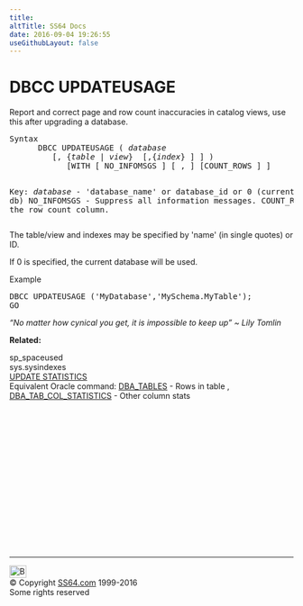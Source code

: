 ```yaml
---
title:
altTitle: SS64 Docs
date: 2016-09-04 19:26:55
useGithubLayout: false
---
```

<!-- #BeginLibraryItem "/Library/head_sql.lbi" --><!-- #EndLibraryItem --><h1>DBCC UPDATEUSAGE</h1>
<p>Report and correct page and row count inaccuracies in catalog views, use this after upgrading a database.</p>
<pre>Syntax
      DBCC UPDATEUSAGE ( <i>database</i> 
         [, {<i>table </i>| <i>view</i>}  [,{<i>index</i>} ] ] )
            [WITH [ NO_INFOMSGS ] [ , ] [COUNT_ROWS ] ] 

 Key:
   <i>database</i>    - 'database_name' or database_id or 0 (current db)
   NO_INFOMSGS - Suppress all information messages.
   COUNT_ROWS  - Update the row count column.
</pre>
<p>The table/view and indexes may be specified by 'name' (in single quotes) or ID.</p>
<p>If 0 is specified, the current database will be used.</p>
<p>Example</p>
<pre>DBCC UPDATEUSAGE ('MyDatabase','MySchema.MyTable');<br>GO</pre>
<p class="quote"><i>“No matter how cynical you get, it is impossible to keep up” ~ Lily Tomlin </i></p>
<p><b>Related:</b></p>
<p> sp_spaceused<br>
  sys.sysindexes<br>
  <a href="stats_u.html">UPDATE STATISTICS</a><br>
  Equivalent Oracle command: <a href="../orad/DBA_TABLES.html">DBA_TABLES</a> - Rows in table ,  <a href="../orad/DBA_TAB_COL_STATISTICS.html">DBA_TAB_COL_STATISTICS</a> - Other column stats </p><!-- #BeginLibraryItem "/Library/foot_sql.lbi" --><p>
<!-- ss64-sql -->
<ins class="adsbygoogle" style="display:inline-block;width:300px;height:250px" data-ad-client="ca-pub-6140977852749469" data-ad-slot="6953563613"></ins>
<script>
(adsbygoogle = window.adsbygoogle || []).push({});
</script></p>
<hr>
<div id="bl" class="footer"><a href="dbcc_updateusage.html#"><img src="../images/top.png" width="30" height="22" alt="Back to the Top"></a></div>
<div id="br" class="footer, tagline">© Copyright <a href="../index.html">SS64.com</a> 1999-2016<br>
Some rights reserved</div><!-- #EndLibraryItem -->

